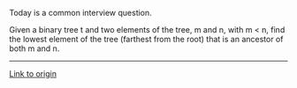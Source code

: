 Today is a common interview question.

Given a binary tree t and two elements of the tree, m and n, with m < n, find the lowest element of the tree (farthest from the root) that is an ancestor of both m and n.

---

[Link to origin](https://www.reddit.com/r/dailyprogrammer/sq3p9)